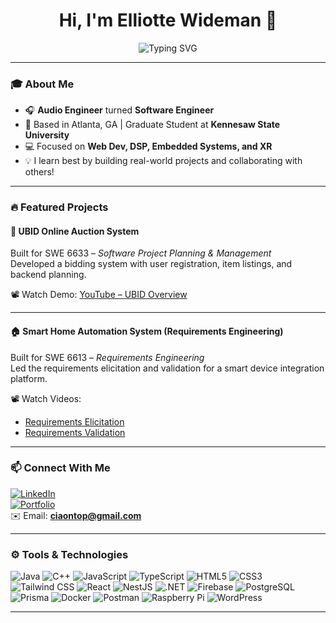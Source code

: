 <h1 align="center">Hi, I'm Elliotte Wideman 👋</h1>

<p align="center">
  <img src="https://readme-typing-svg.herokuapp.com?font=Fira+Code&size=24&pause=1000&color=00F7FF&center=true&vCenter=true&width=1000&lines=Audio+Engineer+%7C+SWE+Student+at+KSU;Full+Stack+Dev+%7C+DSP+%7C+XR+Projects;Learning+By+Building+Cool+Things+🚀" alt="Typing SVG" />
</p>

---

### 🎓 About Me

- 🎧 **Audio Engineer** turned **Software Engineer**
- 📍 Based in Atlanta, GA | Graduate Student at **Kennesaw State University**
- 💻 Focused on **Web Dev, DSP, Embedded Systems, and XR**
- 💡 I learn best by building real-world projects and collaborating with others!

---

### 🔥 Featured Projects

#### 🧾 UBID Online Auction System  
Built for SWE 6633 – *Software Project Planning & Management*  
Developed a bidding system with user registration, item listings, and backend planning.

📽️ Watch Demo: [YouTube – UBID Overview](https://youtu.be/-ZaHCMiuxE0)

---

#### 🏠 Smart Home Automation System (Requirements Engineering)  
Built for SWE 6613 – *Requirements Engineering*  
Led the requirements elicitation and validation for a smart device integration platform.

📽️ Watch Videos:  
- [Requirements Elicitation](https://youtu.be/ytfXdI5lkU8)  
- [Requirements Validation](https://youtu.be/IetucvQaaLs)

---

### 📫 Connect With Me

[![LinkedIn](https://img.shields.io/badge/LinkedIn-elliottewideman007-blue?style=flat-square&logo=linkedin)](https://www.linkedin.com/in/elliottewideman007/)  
[![Portfolio](https://img.shields.io/badge/Portfolio-eazyw96.github.io-blueviolet?style=flat-square&logo=github)](https://eazyw96.github.io/elliotte-resume/)  
✉️ Email: **ciaontop@gmail.com**

---

### ⚙️ Tools & Technologies

![Java](https://img.shields.io/badge/Java-ED8B00?style=flat-square&logo=java&logoColor=white)
![C++](https://img.shields.io/badge/C%2B%2B-00599C?style=flat-square&logo=c%2B%2B&logoColor=white)
![JavaScript](https://img.shields.io/badge/JavaScript-F7DF1E?style=flat-square&logo=javascript&logoColor=black)
![TypeScript](https://img.shields.io/badge/TypeScript-3178C6?style=flat-square&logo=typescript&logoColor=white)
![HTML5](https://img.shields.io/badge/HTML5-E34F26?style=flat-square&logo=html5&logoColor=white)
![CSS3](https://img.shields.io/badge/CSS3-1572B6?style=flat-square&logo=css3&logoColor=white)
![Tailwind CSS](https://img.shields.io/badge/TailwindCSS-06B6D4?style=flat-square&logo=tailwindcss&logoColor=white)
![React](https://img.shields.io/badge/React-20232A?style=flat-square&logo=react&logoColor=61DAFB)
![NestJS](https://img.shields.io/badge/NestJS-E0234E?style=flat-square&logo=nestjs&logoColor=white)
![.NET](https://img.shields.io/badge/.NET-512BD4?style=flat-square&logo=dotnet&logoColor=white)
![Firebase](https://img.shields.io/badge/Firebase-FFCA28?style=flat-square&logo=firebase&logoColor=black)
![PostgreSQL](https://img.shields.io/badge/PostgreSQL-4169E1?style=flat-square&logo=postgresql&logoColor=white)
![Prisma](https://img.shields.io/badge/Prisma-2D3748?style=flat-square&logo=prisma&logoColor=white)
![Docker](https://img.shields.io/badge/Docker-2496ED?style=flat-square&logo=docker&logoColor=white)
![Postman](https://img.shields.io/badge/Postman-FF6C37?style=flat-square&logo=postman&logoColor=white)
![Raspberry Pi](https://img.shields.io/badge/Raspberry%20Pi-C51A4A?style=flat-square&logo=raspberrypi&logoColor=white)
![WordPress](https://img.shields.io/badge/WordPress-21759B?style=flat-square&logo=wordpress&logoColor=white)

---

<!---
EazyW96/EazyW96 is a ✨ special ✨ repository because its `README.md` appears on your GitHub profile.
--->
